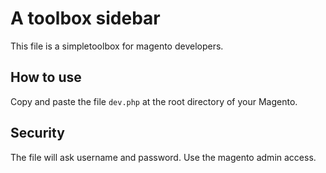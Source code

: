 # A toolbox sidebar

This file is a simpletoolbox for magento developers.

## How to use

Copy and paste the file `dev.php` at the root directory of your Magento.

## Security

The file will ask username and password. Use the magento admin access.
